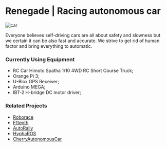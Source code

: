 # Renegade | Racing autonomous car

![car](https://www.kingcobra.co.uk/assets/images/hme10scl_2.jpg 'Машинка')




Everyone believes self-driving cars are all about safety and slowness but we certain it can be also fast and accurate. We strive to get rid of human factor and bring everything to automatic.

### Currently Using Equipment

- RC Car Himoto Spatha 1/10 4WD RC Short Course Truck;
- Orange Pi 3;
- U-Blox GPS Receiver;
- Arduino MEGA;
- IBT-2 H-bridge DC motor driver;

### Related Projects

- [Roborace](https://roborace.com/)
- [F1tenth](http://f1tenth.org/)
- [AutoRally](http://autorally.github.io/)
- [HyphaROS](https://github.com/Hypha-ROS/hypharos_racecar)
- [CherryAutonomousCar](https://github.com/DJTobias/Cherry-Autonomous-Racecar)

